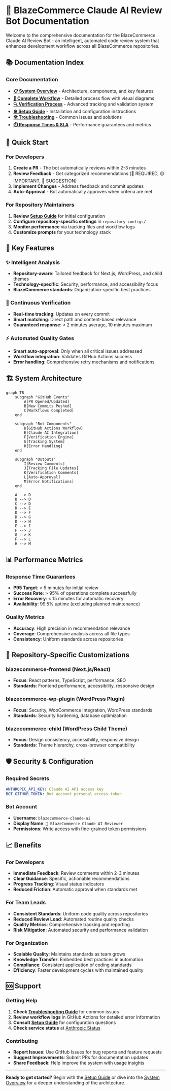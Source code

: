 # 🤖 BlazeCommerce Claude AI Review Bot Documentation

Welcome to the comprehensive documentation for the BlazeCommerce Claude AI Review Bot - an intelligent, automated code review system that enhances development workflow across all BlazeCommerce repositories.

## 📚 Documentation Index

### Core Documentation
- **[📋 System Overview](OVERVIEW.md)** - Architecture, components, and key features
- **[🔄 Complete Workflow](WORKFLOW.md)** - Detailed process flow with visual diagrams
- **[🔍 Verification Process](VERIFICATION.md)** - Advanced tracking and validation system
- **[⚙️ Setup Guide](SETUP.md)** - Installation and configuration instructions
- **[🛠️ Troubleshooting](TROUBLESHOOTING.md)** - Common issues and solutions
- **[⏱️ Response Times & SLA](RESPONSE_TIMES_AND_SLA.md)** - Performance guarantees and metrics

## 🚀 Quick Start

### For Developers
1. **Create a PR** - The bot automatically reviews within 2-3 minutes
2. **Review Feedback** - Get categorized recommendations (🔴 REQUIRED, 🟡 IMPORTANT, 🔵 SUGGESTION)
3. **Implement Changes** - Address feedback and commit updates
4. **Auto-Approval** - Bot automatically approves when criteria are met

### For Repository Maintainers
1. **Review [Setup Guide](SETUP.md)** for initial configuration
2. **Configure repository-specific settings** in `repository-configs/`
3. **Monitor performance** via tracking files and workflow logs
4. **Customize prompts** for your technology stack

## 🎯 Key Features

### ✨ Intelligent Analysis
- **Repository-aware**: Tailored feedback for Next.js, WordPress, and child themes
- **Technology-specific**: Security, performance, and accessibility focus
- **BlazeCommerce standards**: Organization-specific best practices

### 🔄 Continuous Verification
- **Real-time tracking**: Updates on every commit
- **Smart matching**: Direct path and content-based relevance
- **Guaranteed response**: < 2 minutes average, 10 minutes maximum

### ⚡ Automated Quality Gates
- **Smart auto-approval**: Only when all critical issues addressed
- **Workflow integration**: Validates GitHub Actions success
- **Error handling**: Comprehensive retry mechanisms and notifications

## 🏗️ System Architecture

```mermaid
graph TB
    subgraph "GitHub Events"
        A[PR Opened/Updated]
        B[New Commits Pushed]
        C[Workflows Completed]
    end
    
    subgraph "Bot Components"
        D[GitHub Actions Workflow]
        E[Claude AI Integration]
        F[Verification Engine]
        G[Tracking System]
        H[Error Handling]
    end
    
    subgraph "Outputs"
        I[Review Comments]
        J[Tracking File Updates]
        K[Verification Comments]
        L[Auto-Approval]
        M[Error Notifications]
    end
    
    A --> D
    B --> D
    C --> D
    D --> E
    D --> F
    D --> G
    D --> H
    E --> I
    F --> J
    G --> K
    F --> L
    H --> M
```

## 📊 Performance Metrics

### Response Time Guarantees
- **P95 Target**: < 5 minutes for initial review
- **Success Rate**: > 95% of operations complete successfully
- **Error Recovery**: < 15 minutes for automatic recovery
- **Availability**: 99.5% uptime (excluding planned maintenance)

### Quality Metrics
- **Accuracy**: High precision in recommendation relevance
- **Coverage**: Comprehensive analysis across all file types
- **Consistency**: Uniform standards across repositories

## 🔧 Repository-Specific Customizations

### blazecommerce-frontend (Next.js/React)
- **Focus**: React patterns, TypeScript, performance, SEO
- **Standards**: Frontend performance, accessibility, responsive design

### blazecommerce-wp-plugin (WordPress Plugin)
- **Focus**: Security, WooCommerce integration, WordPress standards
- **Standards**: Security hardening, database optimization

### blazecommerce-child (WordPress Child Theme)
- **Focus**: Design consistency, accessibility, responsive design
- **Standards**: Theme hierarchy, cross-browser compatibility

## 🛡️ Security & Configuration

### Required Secrets
```yaml
ANTHROPIC_API_KEY: Claude AI API access key
BOT_GITHUB_TOKEN: Bot account personal access token
```

### Bot Account
- **Username**: `blazecommerce-claude-ai`
- **Display Name**: `🤖 BlazeCommerce Claude AI Reviewer`
- **Permissions**: Write access with fine-grained token permissions

## 📈 Benefits

### For Developers
- **Immediate Feedback**: Review comments within 2-3 minutes
- **Clear Guidance**: Specific, actionable recommendations
- **Progress Tracking**: Visual status indicators
- **Reduced Friction**: Automatic approval when standards met

### For Team Leads
- **Consistent Standards**: Uniform code quality across repositories
- **Reduced Review Load**: Automated routine quality checks
- **Quality Metrics**: Comprehensive tracking and reporting
- **Risk Mitigation**: Automated security and performance validation

### For Organization
- **Scalable Quality**: Maintains standards as team grows
- **Knowledge Transfer**: Embedded best practices in automation
- **Compliance**: Consistent application of coding standards
- **Efficiency**: Faster development cycles with maintained quality

## 🆘 Support

### Getting Help
1. **Check [Troubleshooting Guide](TROUBLESHOOTING.md)** for common issues
2. **Review workflow logs** in GitHub Actions for detailed error information
3. **Consult [Setup Guide](SETUP.md)** for configuration questions
4. **Check service status** at [Anthropic Status](https://status.anthropic.com/)

### Contributing
- **Report Issues**: Use GitHub Issues for bug reports and feature requests
- **Suggest Improvements**: Submit PRs for documentation updates
- **Share Feedback**: Help improve the system with usage insights

---

**Ready to get started?** Begin with the [Setup Guide](SETUP.md) or dive into the [System Overview](OVERVIEW.md) for a deeper understanding of the architecture.
